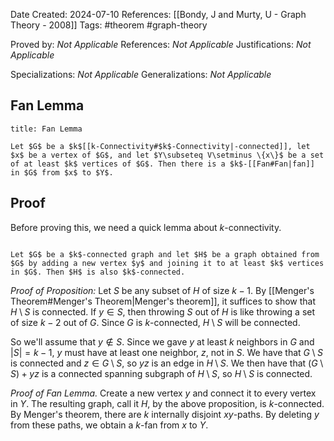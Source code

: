 Date Created: 2024-07-10
References: [[Bondy, J and Murty, U - Graph Theory - 2008]]
Tags: #theorem #graph-theory 

Proved by: <i>Not Applicable</i>
References: <i>Not Applicable</i>
Justifications: <i>Not Applicable</i>

Specializations: <i>Not Applicable</i>
Generalizations: <i>Not Applicable</i>

## Fan Lemma

```ad-theorem
title: Fan Lemma

Let $G$ be a $k$[[k-Connectivity#$k$-Connectivity|-connected]], let $x$ be a vertex of $G$, and let $Y\subseteq V\setminus \{x\}$ be a set of at least $k$ vertices of $G$. Then there is a $k$-[[Fan#Fan|fan]] in $G$ from $x$ to $Y$.

```

## Proof

Before proving this, we need a quick lemma about $k$-connectivity.

```ad-proposition

Let $G$ be a $k$-connected graph and let $H$ be a graph obtained from $G$ by adding a new vertex $y$ and joining it to at least $k$ vertices in $G$. Then $H$ is also $k$-connected.
```

*Proof of Proposition:* Let $S$ be any subset of $H$ of size $k-1$. By [[Menger's Theorem#Menger's Theorem|Menger's theorem]], it suffices to show that $H\setminus S$ is connected. If $y \in S$, then throwing $S$ out of $H$ is like throwing a set of size $k-2$ out of $G$. Since $G$ is $k$-connected, $H\setminus S$ will be connected.

So we'll assume that $y\notin S$. Since we gave $y$ at least $k$ neighbors in $G$ and $|S| = k-1$, $y$ must have at least one neighbor, $z$, not in $S$. We have that $G\setminus S$ is connected and $z \in G\setminus S$, so $yz$ is an edge in $H\setminus S$. We then have that $(G\setminus S) + yz$ is a connected spanning subgraph of $H\setminus S$, so $H\setminus S$ is connected.

<i>Proof of Fan Lemma.</i> Create a new vertex $y$ and connect it to every vertex in $Y$. The resulting graph, call it $H$, by the above proposition, is $k$-connected. By Menger's theorem, there are $k$ internally disjoint $xy$-paths. By deleting $y$ from these paths, we obtain a $k$-fan from $x$ to $Y$.